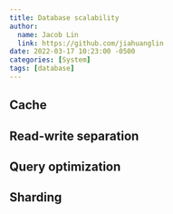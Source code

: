 ```yaml
---
title: Database scalability
author:
  name: Jacob Lin
  link: https://github.com/jiahuanglin
date: 2022-03-17 10:23:00 -0500
categories: [System]
tags: [database]
---
```


## Cache

## Read-write separation

## Query optimization

## Sharding